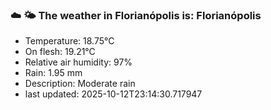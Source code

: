 ### ☁️ 🌤️  The weather in Florianópolis is: Florianópolis

- Temperature: 18.75°C
- On flesh: 19.21°C
- Relative air humidity: 97%
- Rain: 1.95 mm
- Description: Moderate rain
- last updated: 2025-10-12T23:14:30.717947
